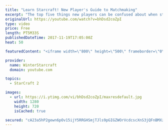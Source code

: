 ```yaml
---
title: "Learn Starcraft! New Player's Guide to Matchmaking"
excerpt: "The top five things new players can be confused about when starting off playing Starcraft 2!"
originalUrl: https://youtube.com/watch?v=bhDsd2coZpI
type: video
price: Free
length: PT5M33S
publishedDateTime: 2017-11-19T17:05:00Z
heat: 50

featuredContent: "<iframe width=\"800\" height=\"500\" frameborder=\"0\" src=\"https://www.youtube.com/embed/bhDsd2coZpI\" allow=\"accelerometer; autoplay; encrypted-media; gyroscope; picture-in-picture\" allowfullscreen></iframe>"

provider:
  name: WinterStarcraft
  domain: youtube.com

topics:
  - StarCraft 2

images:
  - url: https://i.ytimg.com/vi/bhDsd2coZpI/maxresdefault.jpg
    width: 1280
    height: 720
    isCached: true

secured: "cA23a5hP2gewn6pOv15ijY5RRGHSmjTJls9pGIGZWOrVcdcscXnS3jQFnBMXzvbudiAdQov3hzmBfeKaI3LtXDSN43qXbNAa1I+puRPVJXNfkLa3OhzIqUJHN74OXn+NsCbnVQzzSCZViNsz1oUDOvw0CUpAzNBCJTIAXOE4Q0NJeC/nNmEshGO2tltQ3i+uUDIKKDNRQUuVBKSScBgcwBuhz8hh47vSLlXGlAEasuFW6pi0FNirwHk6O7opbZ27RVmUoXlbbxgDMuuMYihpQSLkMkGrw9FlsIAF4D1vKkRKxZbehAgshT2QsKH1tjFgGY7xr7N0Sy/6Z4vRcOGa8rSZMIru1Z11n+XByaRb3x720V7Y4g0GdSlbibEZw+QqqFoOLvwNLALkdstlGhgBQvqfqSiQwrtyNR/HHxZe5W0=;vJmzVI9BPRwSWDefEQy4HQ=="
---
```


